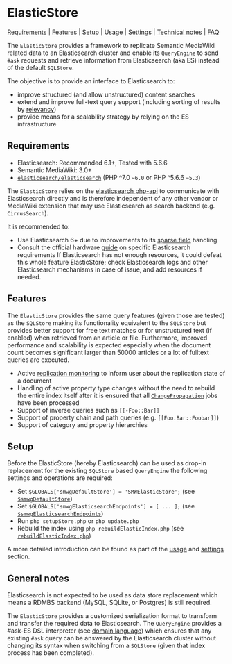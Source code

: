 # ElasticStore

[Requirements](#requirements) | [Features](#features) | [Setup](#setup) | [Usage][section:usage] | [Settings][section:config] | [Technical notes][section:technical] | [FAQ][section:faq]

The `ElasticStore` provides a framework to replicate Semantic MediaWiki related data to an Elasticsearch cluster and enable its `QueryEngine` to send `#ask` requests and retrieve information from Elasticsearch (aka ES) instead of the default `SQLStore`.

The objective is to provide an interface to Elasticsearch to:

- improve structured (and allow unstructured) content searches
- extend and improve full-text query support (including sorting of results by [relevancy][es:relevance])
- provide means for a scalability strategy by relying on the ES infrastructure

## Requirements

- Elasticsearch: Recommended 6.1+, Tested with 5.6.6
- Semantic MediaWiki: 3.0+
- [`elasticsearch/elasticsearch`][packagist:es] (PHP ^7.0 `~6.0` or PHP ^5.6.6 `~5.3`)

The `ElasticStore` relies on the [elasticsearch php-api][es:php-api] to communicate with Elasticsearch directly and is therefore independent of any other vendor or MediaWiki extension that may use Elasticsearch as search backend (e.g. `CirrusSearch`).

It is recommended to:

- Use Elasticsearch 6+ due to improvements to its [sparse field][es:6] handling
- Consult the official hardware [guide][es:hardware] on specific Elasticsearch requirements
  If Elasticsearch has not enough resources, it could defeat this whole feature ElasticStore; check Elasticsearch logs and other Elasticsearch mechanisms in case of issue, and add resources if needed.

## Features

The `ElasticStore` provides the same query features (given those are tested) as the `SQLStore` making its functionality equivalent to the `SQLStore` but provides better support for free text matches or for unstructured text (if enabled) when retrieved from an article or file. Furthermore, improved performance and scalability is expected especially when the document count becomes significant larger than 50000 articles or a lot of fulltext queries are executed.

- Active [replication monitoring][smw:monitoring] to inform user about the replication state of a document
- Handling of active property type changes without the need to rebuild the entire index itself after it is ensured that all [`ChangePropagation`][smw:changeprop] jobs have been processed
- Support of inverse queries such as `[[-Foo::Bar]]`
- Support of property chain and path queries (e.g. `[[Foo.Bar::Foobar]]`)
- Support of category and property hierarchies

## Setup

Before the ElasticStore (hereby Elasticsearch) can be used as drop-in replacement for the existing `SQLStore` based `QueryEngine` the following settings and operations are required:

- Set `$GLOBALS['smwgDefaultStore'] = 'SMWElasticStore';` (see [`$smwgDefaultStore`][smw:smwgDefaultStore])
- Set `$GLOBALS['smwgElasticsearchEndpoints'] = [ ... ];` (see [`$smwgElasticsearchEndpoints`][smw:smwgElasticsearchEndpoints])
- Run `php setupStore.php` or `php update.php`
- Rebuild the index using `php rebuildElasticIndex.php` (see [`rebuildElasticIndex.php`][smw:rebuildElasticIndex.php])

A more detailed introduction can be found as part of the [usage][section:usage] and [settings][section:config] section.

## General notes

Elasticsearch is not expected to be used as data store replacement which means a RDMBS backend (MySQL, SQLite, or Postgres) is still required.

The `ElasticStore` provides a customized serialization format to transform and transfer the required data to Elasticsearch. The `QueryEngine` provides a #ask-ES DSL interpreter (see [domain language][es:dsl]) which ensures that any existing `#ask` query can be answered by the Elasticsearch cluster without changing its syntax when switching from a `SQLStore` (given that index process has been completed).

[packagist:es]:https://packagist.org/packages/elasticsearch/elasticsearch
[es:php-api]: https://www.elastic.co/guide/en/elasticsearch/client/php-api/6.x/index.html
[es:dsl]: https://www.elastic.co/guide/en/elasticsearch/reference/6.1/query-dsl.html
[es:hardware]: https://www.elastic.co/guide/en/elasticsearch/guide/2.x/hardware.html#_memory
[es:relevance]: https://www.elastic.co/guide/en/elasticsearch/guide/master/relevance-intro.html
[es:6]: https://www.elastic.co/blog/minimize-index-storage-size-elasticsearch-6-0
[section:usage]: https://github.com/SemanticMediaWiki/SemanticMediaWiki/blob/master/src/Elastic/docs/usage.md
[section:config]: https://github.com/SemanticMediaWiki/SemanticMediaWiki/blob/master/src/Elastic/docs/config.md
[section:technical]: https://github.com/SemanticMediaWiki/SemanticMediaWiki/blob/master/src/Elastic/docs/technical.md
[section:faq]: https://github.com/SemanticMediaWiki/SemanticMediaWiki/blob/master/src/Elastic/docs/faq.md
[smw:smwgDefaultStore]:https://www.semantic-mediawiki.org/wiki/Help:$smwgDefaultStore
[smw:smwgElasticsearchEndpoints]:https://www.semantic-mediawiki.org/wiki/Help:$smwgElasticsearchEndpoints
[smw:rebuildElasticIndex.php]:https://www.semantic-mediawiki.org/wiki/Help:rebuildElasticIndex.php
[smw:monitoring]:https://www.semantic-mediawiki.org/wiki/Help:Replication_monitoring
[smw:changeprop]:https://www.semantic-mediawiki.org/wiki/Help:Change_propagation
